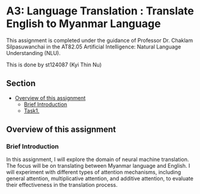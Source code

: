 # A3: Language Translation : Translate English to Myanmar Language

This assignment is completed under the guidance of Professor Dr. Chaklam Silpasuwanchai in the AT82.05 Artificial Intelligence: Natural Language Understanding (NLU).

This is done by st124087 (Kyi Thin Nu)

## Section
- [Overview of this assignment](#overview-of-this-assignment)
    - [Brief Introduction](#brief-introduction)
    - [ Task1. ](#task-1-dataset-acquision)


## Overview of this assignment

### Brief Introduction
In this assignment, I will explore the domain of neural machine translation. The focus will be on
translating between Myanmar language and English. I will experiment with different types of attention mechanisms, including general attention, multiplicative attention, and additive attention, to evaluate their effectiveness in the translation process.